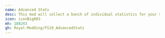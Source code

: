 ```yaml
---
name: Advanced Stats
desc: This mod will collect a bunch of individual statistics for your vehicles and tools.
icon: iconBig003
mh: 188243
gh: Royal-Modding/FS19_AdvancedStats
---
```

